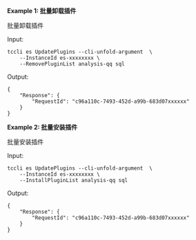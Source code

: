 **Example 1: 批量卸载插件**

批量卸载插件

Input: 

```
tccli es UpdatePlugins --cli-unfold-argument  \
    --InstanceId es-xxxxxxxx \
    --RemovePluginList analysis-qq sql
```

Output: 
```
{
    "Response": {
        "RequestId": "c96a110c-7493-452d-a99b-683d07xxxxxx"
    }
}
```

**Example 2: 批量安装插件**

批量安装插件

Input: 

```
tccli es UpdatePlugins --cli-unfold-argument  \
    --InstanceId es-xxxxxxxx \
    --InstallPluginList analysis-qq sql
```

Output: 
```
{
    "Response": {
        "RequestId": "c96a110c-7493-452d-a99b-683d07xxxxxx"
    }
}
```


